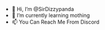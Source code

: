 - 👋 Hi, I’m @SirDizzypanda
- 🌱 I’m currently learning mothing
- 📫 You Can Reach Me From Discord

<!---
SirDizzypanda/SirDizzypanda is a ✨ special ✨ repository because its `README.md` (this file) appears on your GitHub profile.
You can click the Preview link to take a look at your changes.
--->
